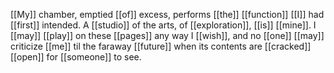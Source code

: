 [[My]] chamber, emptied [[of]] excess, performs [[the]] [[function]] [[I]] had [[first]] intended. A [[studio]] of the arts, of [[exploration]], [[is]] [[mine]]. I [[may]] [[play]] on these [[pages]] any way I [[wish]], and no [[one]] [[may]] criticize [[me]] til the faraway [[future]] when its contents are [[cracked]] [[open]] for [[someone]] to see.